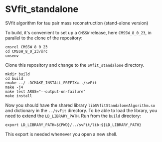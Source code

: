SVfit_standalone
================

SVfit algorithm for tau pair mass reconstruction (stand-alone version)

To build, it's convenient to set up a `CMSSW` release, here `CMSSW_8_0_23`, in parallel to the clone of the repository:
```
cmsrel CMSSW_8_0_23
cd CMSSW_8_0_23/src
cmsenv
```

Clone this repository and change to the `SVfit_standalone` directory.
```
mkdir build
cd build
cmake ../ -DCMAKE_INSTALL_PREFIX=../svFit
make -j4
make test ARGS="--output-on-failure"
make install
```

Now you should have the shared library `libSVfitStandaloneAlgorithm.so` and dictionary in the `../svFit` directory. To be able to load the library, you need to extend the `LD_LIBRARY_PATH`. Run from the `build` directory:
```
export LD_LIBRARY_PATH=${PWD}/../svFit/lib:${LD_LIBRARY_PATH}
```
This export is needed whenever you open a new shell.
